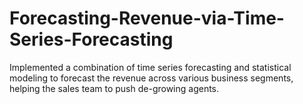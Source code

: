 # Forecasting-Revenue-via-Time-Series-Forecasting
Implemented a combination of time series forecasting and statistical modeling to forecast the revenue across various business segments, helping the sales team to push de-growing agents.
